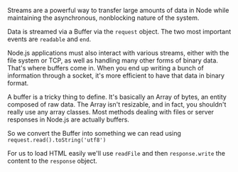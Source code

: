 Streams are a powerful way to transfer large amounts of data in Node while maintaining the asynchronous, nonblocking nature of the system.

Data is streamed via a Buffer via the `request` object. The two most important events are `readable` and `end`.

Node.js applications must also interact with various streams, either with the file system or TCP, as well as handling many other forms of binary data. That's where buffers come in. When you end up writing a bunch of information through a socket, it's more efficient to have that data in binary format.

A buffer is a tricky thing to define. It's basically an Array of bytes, an entity composed of raw data. The Array isn't resizable, and in fact, you shouldn't really use any array classes. Most methods dealing with files or server responses in Node.js are actually buffers.

So we convert the Buffer into something we can read using `request.read().toString('utf8')`

For us to load HTML easily we'll use `readFile` and then `response.write` the content to the `response` object.